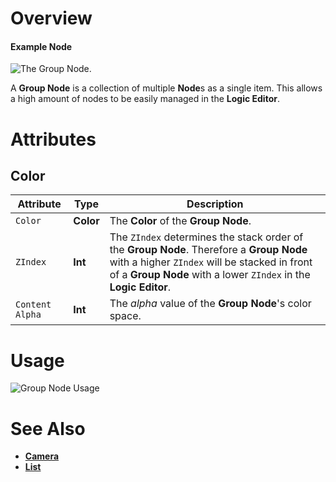 # Overview

#### Example Node
![The Group Node.](../../../incari-doc/.gitbook/assets/toolbox/utilities/group/group.PNG)

A **Group Node** is a collection of multiple **Node**s as a single item. This allows a high amount of nodes to be easily managed in the **Logic Editor**.

# Attributes

## Color

|Attribute|Type|Description|
|---|---|---|
|`Color`|**Color**|The **Color** of the **Group Node**.|
|`ZIndex`|**Int**|The `ZIndex` determines the stack order of the **Group** **Node**. Therefore a **Group** **Node** with a higher `ZIndex` will be stacked in front of a **Group** **Node** with a lower `ZIndex` in the **Logic Editor**.|
|`Content Alpha`|**Int**|The *alpha* value of the **Group** **Node**'s color space.|

# Usage

![Group Node Usage](../../../incari-doc/.gitbook/assets/toolbox/utilities/group/group.gif)

# See Also
- [**Camera**](camera.md)
- [**List**](list.md)